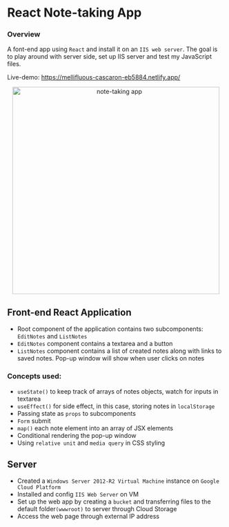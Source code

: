 # React Note-taking App
### Overview
A font-end app using `React` and install it on an `IIS web server`. The goal is to play around with server side, set up IIS server and test my JavaScript files.

Live-demo: https://mellifluous-cascaron-eb5884.netlify.app/

<p align="center">
<img width="480" alt="note-taking app" src="https://user-images.githubusercontent.com/75557717/215304692-163d4bf3-9fc5-41f7-ad0a-86e502f875b3.png">
</p>

## Front-end React Application
- Root component of the application contains two subcomponents: `EditNotes` and `ListNotes`
- `EditNotes` component contains a textarea and a button
- `ListNotes` component contains a list of created notes along with links to saved notes. Pop-up window will show when user clicks on notes

### Concepts used:
- `useState()` to keep track of arrays of notes objects, watch for inputs in textarea
- `useEffect()` for side effect, in this case, storing notes in `localStorage`
- Passing state as `props` to subcomponents
- `Form` submit
- `map()` each note element into an array of JSX elements
- Conditional rendering the pop-up window
- Using `relative unit` and `media query` in CSS styling

## Server
- Created a `Windows Server 2012-R2 Virtual Machine` instance on `Google Cloud Platform`
- Installed and config `IIS Web Server` on VM
- Set up the web app by creating a `bucket` and transferring files to the default folder`(wwwroot)` to server through Cloud Storage
- Access the web page through external IP address
